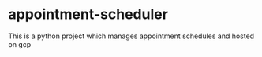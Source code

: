 # appointment-scheduler
This is a python project which manages appointment schedules and hosted on gcp
